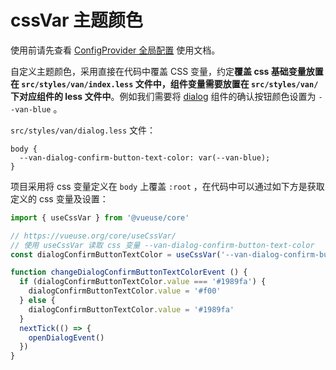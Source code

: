 # cssVar 主题颜色

使用前请先查看 [ConfigProvider 全局配置](https://vant-contrib.gitee.io/vant/#/zh-CN/config-provider) 使用文档。

自定义主题颜色，采用直接在代码中覆盖 CSS 变量，约定**覆盖 css 基础变量放置在 `src/styles/van/index.less` 文件中，组件变量需要放置在 `src/styles/van/` 下对应组件的 less 文件中**。例如我们需要将 [dialog](https://vant-contrib.gitee.io/vant/#/zh-CN/dialog) 组件的确认按钮颜色设置为 `--van-blue` 。

`src/styles/van/dialog.less` 文件：

```less
body {
  --van-dialog-confirm-button-text-color: var(--van-blue);
}
```

项目采用将 css 变量定义在 `body` 上覆盖 `:root` ，在代码中可以通过如下方是获取定义的 css 变量及设置：

```js
import { useCssVar } from '@vueuse/core'

// https://vueuse.org/core/useCssVar/
// 使用 useCssVar 读取 css 变量 --van-dialog-confirm-button-text-color
const dialogConfirmButtonTextColor = useCssVar('--van-dialog-confirm-button-text-color', document.body)

function changeDialogConfirmButtonTextColorEvent () {
  if (dialogConfirmButtonTextColor.value === '#1989fa') {
    dialogConfirmButtonTextColor.value = '#f00'
  } else {
    dialogConfirmButtonTextColor.value = '#1989fa'
  }
  nextTick(() => {
    openDialogEvent()
  })
}
```
